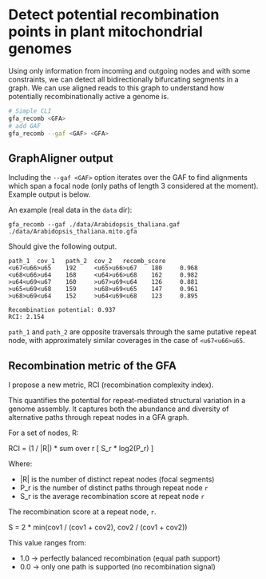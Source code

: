 # Detect potential recombination points in plant mitochondrial genomes

Using only information from incoming and outgoing nodes and with some constraints, we can detect all bidirectionally bifurcating segments in a graph. We can use aligned reads to this graph to understand how potentially recombinationally active a genome is.

```bash
# Simple CLI
gfa_recomb <GFA>
# add GAF
gfa_recomb --gaf <GAF> <GFA>
```
## GraphAligner output

Including the `--gaf <GAF>` option iterates over the GAF to find alignments which span a focal node (only paths of length 3 considered at the moment). Example output is below.

An example (real data in the `data` dir):

```
gfa_recomb --gaf ./data/Arabidopsis_thaliana.gaf ./data/Arabidopsis_thaliana.mito.gfa
```
Should give the following output.

```
path_1  cov_1   path_2  cov_2   recomb_score
<u67<u66>u65    192     <u65>u66>u67    180     0.968
<u68<u66>u64    168     <u64>u66>u68    162     0.982
>u64<u69<u67    160     >u67>u69<u64    126     0.881
>u65<u69<u68    159     >u68>u69<u65    147     0.961
>u68>u69<u64    152     >u64<u69<u68    123     0.895

Recombination potential: 0.937
RCI: 2.154
```

`path_1` and `path_2` are opposite traversals through the same putative repeat node, with approximately similar coverages in the case of `<u67<u66>u65`.

## Recombination metric of the GFA

I propose a new metric, RCI (recombination complexity index).

This quantifies the potential for repeat-mediated structural variation in a genome assembly. It captures both the abundance and diversity of alternative paths through repeat nodes in a GFA graph.

For a set of nodes, R:

RCI = (1 / |R|) * sum over r [ S_r * log2(P_r) ]

Where:
- |R| is the number of distinct repeat nodes (focal segments)
- P_r is the number of distinct paths through repeat node `r`
- S_r is the average recombination score at repeat node `r`

The recombination score at a repeat node, `r`.

S = 2 * min(cov1 / (cov1 + cov2), cov2 / (cov1 + cov2))

This value ranges from:
- 1.0 → perfectly balanced recombination (equal path support)
- 0.0 → only one path is supported (no recombination signal)
